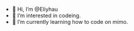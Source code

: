- 👋 Hi, I’m @Eliyhau
- 👀 I’m interested in codeing.
- 🌱 I’m currently learning how to code on mimo.


<!---
Eliyhau/Eliyhau is a ✨ special ✨ repository because its `README.md` (this file) appears on your GitHub profile.
You can click the Preview link to take a look at your changes.
--->
